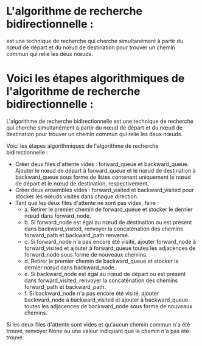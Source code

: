 # L'algorithme de recherche bidirectionnelle  :
est une technique de recherche qui cherche simultanément à partir du nœud de départ et du nœud de destination pour trouver un chemin commun qui relie les deux nœuds.

# Voici les étapes algorithmiques de l'algorithme de recherche bidirectionnelle :

L'algorithme de recherche bidirectionnelle est une technique de recherche qui cherche simultanément à partir du nœud de départ et du nœud de destination pour trouver un chemin commun qui relie les deux nœuds.

Voici les étapes algorithmiques de l'algorithme de recherche bidirectionnelle :

*   Créer deux files d'attente vides : forward_queue et backward_queue.
Ajouter le nœud de départ à forward_queue et le nœud de destination à backward_queue sous forme de listes contenant uniquement le nœud de départ et le nœud de destination, respectivement.
*   Créer deux ensembles vides : forward_visited et backward_visited pour stocker les nœuds visités dans chaque direction.
*   Tant que les deux files d'attente ne sont pas vides, faire :
    *   a. Retirer le premier chemin de forward_queue et stocker le dernier nœud dans forward_node.
    *   b. Si forward_node est égal au nœud de destination ou est présent dans backward_visited, renvoyer la concaténation des chemins forward_path et backward_path renversé.
    *   c. Si forward_node n'a pas encore été visité, ajouter forward_node à forward_visited et ajouter à forward_queue toutes les adjacences de forward_node sous forme de nouveaux chemins.
    *   d. Retirer le premier chemin de backward_queue et stocker le dernier nœud dans backward_node.
    *   e. Si backward_node est égal au nœud de départ ou est présent dans forward_visited, renvoyer la concaténation des chemins forward_path et backward_path.
    *   f. Si backward_node n'a pas encore été visité, ajouter backward_node à backward_visited et ajouter à backward_queue toutes les adjacences de backward_node sous forme de nouveaux chemins.
    
Si les deux files d'attente sont vides et qu'aucun chemin commun n'a été trouvé, renvoyer None ou une valeur indiquant que le chemin n'a pas été trouvé.